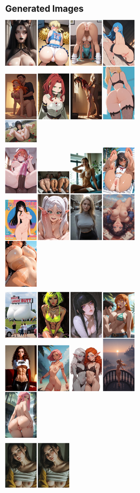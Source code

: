 # Generated Images



<img src="2025_10_16_01_thumb.webp" width="100"/> <img src="2025_10_16_02_thumb.webp" width="100"/> <img src="2025_10_16_03_thumb.webp" width="100"/> <img src="2025_10_16_04_thumb.webp" width="100"/> <img src="2025_10_16_05_thumb.webp" width="100"/> <img src="2025_10_16_06_thumb.webp" width="100"/> <img src="2025_10_16_07_thumb.webp" width="100"/> <img src="2025_10_16_08_thumb.webp" width="100"/> <img src="2025_10_16_09_thumb.webp" width="100"/>

<img src="2025_10_16_10_thumb.webp" width="100"/> <img src="2025_10_16_11_thumb.webp" width="100"/> <img src="2025_10_16_12_thumb.webp" width="100"/> <img src="2025_10_16_13_thumb.webp" width="100"/> <img src="2025_10_16_14_thumb.webp" width="100"/> <img src="2025_10_16_15_thumb.webp" width="100"/> <img src="2025_10_16_16_thumb.webp" width="100"/> <img src="2025_10_16_17_thumb.webp" width="100"/> <img src="2025_10_16_18_thumb.webp" width="100"/>

<img src="2025_10_16_19_thumb.webp" width="100"/> <img src="2025_10_16_20_thumb.webp" width="100"/> <img src="2025_10_16_21_thumb.webp" width="100"/> <img src="2025_10_16_22_thumb.webp" width="100"/> <img src="2025_10_16_23_thumb.webp" width="100"/> <img src="2025_10_16_24_thumb.webp" width="100"/> <img src="2025_10_16_25_thumb.webp" width="100"/> <img src="2025_10_16_26_thumb.webp" width="100"/> <img src="2025_10_16_27_thumb.webp" width="100"/>

<img src="2025_10_16_28_thumb.webp" width="100"/> <img src="2025_10_16_29_thumb.webp" width="100"/>